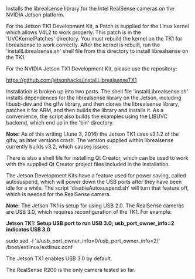 Installs the librealsense library for the Intel RealSense cameras on the NVIDIA Jetson platform.

For the Jetson TK1 Development Kit, a Patch is supplied for the Linux kernel which allows 
V4L2 to work properly. This patch is in the 'UVCKernelPatches' directory. You must rebuild
the kernel on the TK1 for librealsense to work correctly. After the kernel
is rebuilt, run the 'installLibrealsense.sh' shell file from this directory to install 
librealsense on the TK1. 

For the NVIDIA Jetson TX1 Development Kit, please use the repository:

https://github.com/jetsonhacks/installLibrealsenseTX1

Installation is broken up into two parts. The shell file 'installLibrealsense.sh' installs dependences for the librealsense library on the Jetson, including libusb-dev and the glfw library, and then clones the librealsense library, patches it for ARM, and then builds the library and installs it. As a convenience, the script also builds the examples using the LIBUVC backend, which end up in the 'bin' directory.

<b>Note:</b> As of this writing (June 3, 2016) the Jetson TK1 uses v3.1.2 of the glfw, as later versions crash. The version supplied within librealsense currently builds v3.2, which causes issues.

There is also a shell file for installing Qt Creator, which can be used to work with the supplied Qt Creator project files included in the installation.

The Jetson Development Kits have a feature used for power saving, called autosuspend, which will power down the USB ports after they have been idle for a while. The script 'disableAutosuspend.sh' will turn that feature off, which is needed for the RealSense camera.

<b>Note:</b> The Jetson TK1 is setup for using USB 2.0. The RealSense cameras are USB 3.0, which requires reconfiguration of the TK1. For example:

<b>Jetson TK1: Setup USB port to run USB 3.0; usb_port_owner_info=2 indicates USB 3.0</b>

sudo sed -i 's/usb_port_owner_info=0/usb_port_owner_info=2/' /boot/extlinux/extlinux.conf

The Jetson TX1 enables USB 3.0 by default.

The RealSense R200 is the only camera tested so far.



